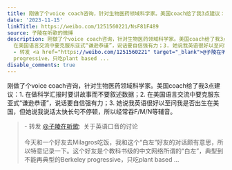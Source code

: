 ```yaml
---
title: 刚做了个voice coach咨询，针对生物医药领域科学家。美国coach给了我3点建议：1. 在做科学汇报时要讲故事而不要叙述数据；2. 在美国语言交流中要克服东亚式“谦...
date: '2023-11-15'
linkTitle: https://weibo.com/1251560221/NsF81F489
source: 子陵在听歌的微博
description: 刚做了个voice coach咨询，针对生物医药领域科学家。美国coach给了我3点建议：1. 在做科学汇报时要讲故事而不要叙述数据；2.
  在美国语言交流中要克服东亚式“谦逊恭谨”，说话要自信强有力；3. 她说我英语很好以至问我是否出生在美国，但她说我说话太快长句不停顿，所以经常吞F/M/N等辅音。<br><blockquote>
  - 转发 <a href="https://weibo.com/1251560221" target="_blank">@子陵在听歌</a>: 关于英语口音的讨论<br><br>今天和一个好友去Milagros吃饭，我和这个“白左”好友的对话颇有意思，所以特意记录一下。这个好友是个教科书级的中文网络所谓的“白左”，典型到不能再典型的Berkeley
  progressive，只吃plant based ...
disable_comments: true
---
```

刚做了个voice coach咨询，针对生物医药领域科学家。美国coach给了我3点建议：1. 在做科学汇报时要讲故事而不要叙述数据；2. 在美国语言交流中要克服东亚式“谦逊恭谨”，说话要自信强有力；3. 她说我英语很好以至问我是否出生在美国，但她说我说话太快长句不停顿，所以经常吞F/M/N等辅音。<br><blockquote> - 转发 <a href="https://weibo.com/1251560221" target="_blank">@子陵在听歌</a>: 关于英语口音的讨论<br><br>今天和一个好友去Milagros吃饭，我和这个“白左”好友的对话颇有意思，所以特意记录一下。这个好友是个教科书级的中文网络所谓的“白左”，典型到不能再典型的Berkeley progressive，只吃plant based ...